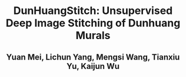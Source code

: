 <h1 align = "center">DunHuangStitch: Unsupervised Deep Image Stitching of Dunhuang Murals</h1>
<h2 align = "center">Yuan Mei, Lichun Yang, Mengsi Wang, Tianxiu Yu, Kaijun Wu</h2>

